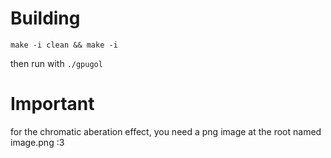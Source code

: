 # Building

`make -i clean && make -i`

then run with `./gpugol`

# Important

for the chromatic aberation effect, you need a png image at the root named image.png :3
